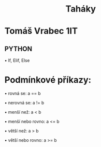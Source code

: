 
# <h1 align="center"> **Taháky** </h1>
# Tomáš Vrabec 1IT

## **PYTHON**

• If, Elif, Else

# Podmínkové příkazy:

• rovná se: a == b

• nerovná se: a != b

• menší než: a < b

• menší nebo rovno: a <= b

• větší než: a > b

• větší nebo rovno: a >= b
